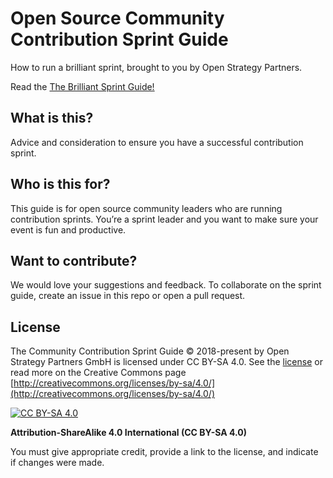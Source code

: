 # Open Source Community Contribution Sprint Guide

How to run a brilliant sprint, brought to you by Open Strategy Partners.

Read the [The Brilliant Sprint Guide!](https://github.com/open-strategy-partners/sprint-guide/blob/main/brilliant-sprints.md)

## What is this?

Advice and consideration to ensure you have a successful contribution sprint. 

## Who is this for?

This guide is for open source community leaders who are running contribution sprints. You’re a sprint leader and you want to make sure your event is fun and productive.  

## Want to contribute?

We would love your suggestions and feedback. To collaborate on the sprint guide, create an issue in this repo or open a pull request. 

## License
The Community Contribution Sprint Guide © 2018-present by Open Strategy Partners GmbH is licensed under CC BY-SA 4.0. See the [license](license) or read more on the Creative Commons page [http://creativecommons.org/licenses/by-sa/4.0/](http://creativecommons.org/licenses/by-sa/4.0/)

[![CC BY-SA 4.0][cc-by-sa-shield]][cc-by-sa]

[cc-by-sa]: http://creativecommons.org/licenses/by-sa/4.0/
[cc-by-sa-shield]: https://img.shields.io/badge/License-CC%20BY--SA%204.0-lightgrey.svg

**Attribution-ShareAlike 4.0 International (CC BY-SA 4.0)**

You must give appropriate credit, provide a link to the license, and indicate if changes were made. 